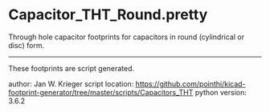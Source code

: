 # Capacitor_THT_Round.pretty
Through hole capacitor footprints for capacitors in round (cylindrical or disc) form.

---
These footprints are script generated.

author: Jan W. Krieger
script location: https://github.com/pointhi/kicad-footprint-generator/tree/master/scripts/Capacitors_THT
python version: 3.6.2
